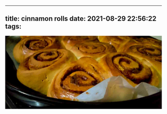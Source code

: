 
---
title: cinnamon rolls
date: 2021-08-29 22:56:22
tags:
---
![cinnamon rolls](images/cinnamon.jpg)